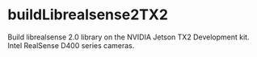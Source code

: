 # buildLibrealsense2TX2
Build librealsense 2.0 library on the NVIDIA Jetson TX2 Development kit. Intel RealSense D400 series cameras.
